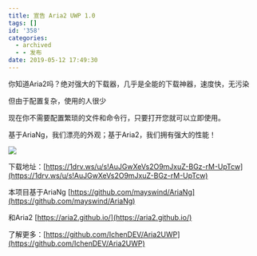 ```yaml
---
title: 宣告 Aria2 UWP 1.0
tags: []
id: '358'
categories:
  - archived
  - - 发布
date: 2019-05-12 17:49:30
---
```


你知道Aria2吗？绝对强大的下载器，几乎是全能的下载神器，速度快，无污染

但由于配置复杂，使用的人很少

现在你不需要配置繁琐的文件和命令行，只要打开您就可以立即使用。

基于AriaNg，我们漂亮的外观；基于Aria2，我们拥有强大的性能！

![](https://idevlab.cn/wp-content/uploads/2019/05/捕获-1024x800.png)

下载地址：[https://1drv.ws/u/s!AuJGwXeVs2O9mJxuZ-BGz-rM-UpTcw](https://1drv.ws/u/s!AuJGwXeVs2O9mJxuZ-BGz-rM-UpTcw)

本项目基于AriaNg [https://github.com/mayswind/AriaNg](https://github.com/mayswind/AriaNg)

和Aria2 [https://aria2.github.io/](https://aria2.github.io/)

了解更多：[https://github.com/IchenDEV/Aria2UWP](https://github.com/IchenDEV/Aria2UWP)